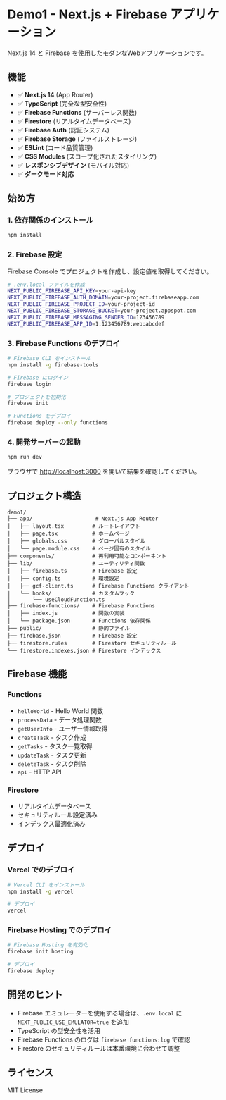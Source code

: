 # Demo1 - Next.js + Firebase アプリケーション

Next.js 14 と Firebase を使用したモダンなWebアプリケーションです。

## 機能

- ✅ **Next.js 14** (App Router)
- ✅ **TypeScript** (完全な型安全性)
- ✅ **Firebase Functions** (サーバーレス関数)
- ✅ **Firestore** (リアルタイムデータベース)
- ✅ **Firebase Auth** (認証システム)
- ✅ **Firebase Storage** (ファイルストレージ)
- ✅ **ESLint** (コード品質管理)
- ✅ **CSS Modules** (スコープ化されたスタイリング)
- ✅ **レスポンシブデザイン** (モバイル対応)
- ✅ **ダークモード対応**

## 始め方

### 1. 依存関係のインストール

```bash
npm install
```

### 2. Firebase 設定

Firebase Console でプロジェクトを作成し、設定値を取得してください。

```bash
# .env.local ファイルを作成
NEXT_PUBLIC_FIREBASE_API_KEY=your-api-key
NEXT_PUBLIC_FIREBASE_AUTH_DOMAIN=your-project.firebaseapp.com
NEXT_PUBLIC_FIREBASE_PROJECT_ID=your-project-id
NEXT_PUBLIC_FIREBASE_STORAGE_BUCKET=your-project.appspot.com
NEXT_PUBLIC_FIREBASE_MESSAGING_SENDER_ID=123456789
NEXT_PUBLIC_FIREBASE_APP_ID=1:123456789:web:abcdef
```

### 3. Firebase Functions のデプロイ

```bash
# Firebase CLI をインストール
npm install -g firebase-tools

# Firebase にログイン
firebase login

# プロジェクトを初期化
firebase init

# Functions をデプロイ
firebase deploy --only functions
```

### 4. 開発サーバーの起動

```bash
npm run dev
```

ブラウザで [http://localhost:3000](http://localhost:3000) を開いて結果を確認してください。

## プロジェクト構造

```
demo1/
├── app/                    # Next.js App Router
│   ├── layout.tsx         # ルートレイアウト
│   ├── page.tsx           # ホームページ
│   ├── globals.css        # グローバルスタイル
│   └── page.module.css    # ページ固有のスタイル
├── components/            # 再利用可能なコンポーネント
├── lib/                   # ユーティリティ関数
│   ├── firebase.ts        # Firebase 設定
│   ├── config.ts          # 環境設定
│   ├── gcf-client.ts      # Firebase Functions クライアント
│   └── hooks/             # カスタムフック
│       └── useCloudFunction.ts
├── firebase-functions/    # Firebase Functions
│   ├── index.js           # 関数の実装
│   └── package.json       # Functions 依存関係
├── public/                # 静的ファイル
├── firebase.json          # Firebase 設定
├── firestore.rules        # Firestore セキュリティルール
└── firestore.indexes.json # Firestore インデックス
```

## Firebase 機能

### Functions
- `helloWorld` - Hello World 関数
- `processData` - データ処理関数
- `getUserInfo` - ユーザー情報取得
- `createTask` - タスク作成
- `getTasks` - タスク一覧取得
- `updateTask` - タスク更新
- `deleteTask` - タスク削除
- `api` - HTTP API

### Firestore
- リアルタイムデータベース
- セキュリティルール設定済み
- インデックス最適化済み

## デプロイ

### Vercel でのデプロイ

```bash
# Vercel CLI をインストール
npm install -g vercel

# デプロイ
vercel
```

### Firebase Hosting でのデプロイ

```bash
# Firebase Hosting を有効化
firebase init hosting

# デプロイ
firebase deploy
```

## 開発のヒント

- Firebase エミュレーターを使用する場合は、`.env.local` に `NEXT_PUBLIC_USE_EMULATOR=true` を追加
- TypeScript の型安全性を活用
- Firebase Functions のログは `firebase functions:log` で確認
- Firestore のセキュリティルールは本番環境に合わせて調整

## ライセンス

MIT License
